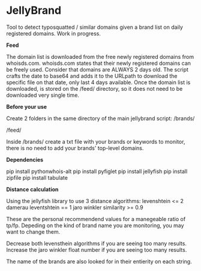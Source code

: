 # JellyBrand
Tool to detect typosquatted / similar domains given a brand list on daily registered domains.
Work in progress.


**Feed**

The domain list is downloaded from the free newly registered domains from whoisds.com.
whoisds.com states that their newly registered domains can be freely used.
Consider that domains are ALWAYS 2 days old.
The script crafts the date to base64 and adds it to the URLpath to download the specific file on that date, only last 4 days available.
Once the domain list is downloaded, is stored on the /feed/ directory, so it does not need to be downloaded very single time.

**Before your use**

Create 2 folders in the same directory of the main jellybrand script:
/brands/

/feed/

Inside /brands/ create a txt file with your brands or keywords to monitor, there is no need to add your brands' top-level domains.


**Dependencies**

pip install pythonwhois-alt 
pip install pyfiglet
pip install jellyfish
pip install zipfile
pip install tabulate


**Distance calculation**

Using the jellyfish library to use 3 distance algorithms:
levenshtein <= 2
damerau leventshtein == 1
jaro winkler similarity >= 0.9

These are the personal recommendend values for a manegeable ratio of tp/fp. Depeding on the kind of brand name you are monitoring, you may want to change them.

Decrease both levensthein algorithms if you are seeing too many results.
Increase the jaro winkler float number if you are seeing too many results.

The name of the brands are also looked for in their entierity on each string.
